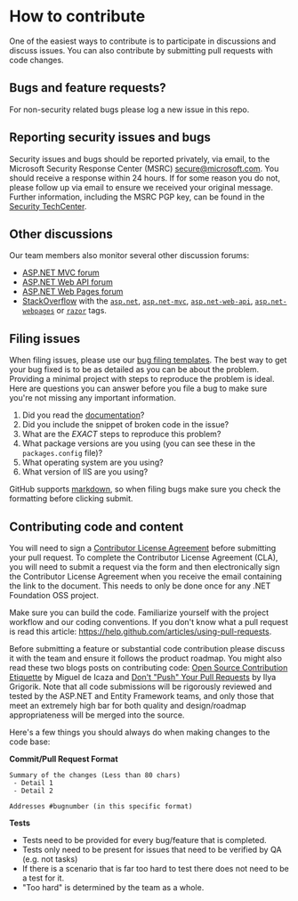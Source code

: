 # How to contribute

One of the easiest ways to contribute is to participate in discussions and discuss issues. You can also contribute by submitting pull requests with code changes.

## Bugs and feature requests?
For non-security related bugs please log a new issue in this repo.

## Reporting security issues and bugs
Security issues and bugs should be reported privately, via email, to the Microsoft Security Response Center (MSRC)  secure@microsoft.com. You should receive a response within 24 hours. If for some reason you do not, please follow up via email to ensure we received your original message. Further information, including the MSRC PGP key, can be found in the [Security TechCenter](https://technet.microsoft.com/en-us/security/ff852094.aspx).

## Other discussions
Our team members also monitor several other discussion forums:

* [ASP.NET MVC forum](https://forums.asp.net/1146.aspx/1?MVC)
* [ASP.NET Web API forum](https://forums.asp.net/1246.aspx/1?Web+API)
* [ASP.NET Web Pages forum](https://forums.asp.net/1224.aspx/1?ASP+NET+Web+Pages)
* [StackOverflow](https://stackoverflow.com/) with the [`asp.net`](https://stackoverflow.com/questions/tagged/asp.net), [`asp.net-mvc`](https://stackoverflow.com/questions/tagged/asp.net-mvc), [`asp.net-web-api`](https://stackoverflow.com/questions/tagged/asp.net-web-api), [`asp.net-webpages`](https://stackoverflow.com/questions/tagged/asp.net-webpages) or [`razor`](https://stackoverflow.com/questions/tagged/razor) tags.

## Filing issues
When filing issues, please use our [bug filing templates](https://github.com/aspnet/Home/wiki/Functional-bug-template).
The best way to get your bug fixed is to be as detailed as you can be about the problem.
Providing a minimal project with steps to reproduce the problem is ideal.
Here are questions you can answer before you file a bug to make sure you're not missing any important information.

1. Did you read the [documentation](http://www.asp.net/aspnet)?
2. Did you include the snippet of broken code in the issue?
3. What are the *EXACT* steps to reproduce this problem?
4. What package versions are you using (you can see these in the `packages.config` file)?
5. What operating system are you using?
6. What version of IIS are you using?

GitHub supports [markdown](https://help.github.com/articles/github-flavored-markdown/), so when filing bugs make sure you check the formatting before clicking submit.

## Contributing code and content
You will need to sign a [Contributor License Agreement](https://cla2.dotnetfoundation.org/) before submitting your pull request. To complete the Contributor License Agreement (CLA), you will need to submit a request via the form and then electronically sign the Contributor License Agreement when you receive the email containing the link to the document. This needs to only be done once for any .NET Foundation OSS project.

Make sure you can build the code. Familiarize yourself with the project workflow and our coding conventions. If you don't know what a pull request is read this article: https://help.github.com/articles/using-pull-requests.

Before submitting a feature or substantial code contribution please discuss it with the team and ensure it follows the product roadmap. You might also read these two blogs posts on contributing code: [Open Source Contribution Etiquette](http://tirania.org/blog/archive/2010/Dec-31.html) by Miguel de Icaza and [Don't "Push" Your Pull Requests](https://www.igvita.com/2011/12/19/dont-push-your-pull-requests/) by Ilya Grigorik. Note that all code submissions will be rigorously reviewed and tested by the ASP.NET and Entity Framework teams, and only those that meet an extremely high bar for both quality and design/roadmap appropriateness will be merged into the source.

Here's a few things you should always do when making changes to the code base:

**Commit/Pull Request Format**

```
Summary of the changes (Less than 80 chars)
 - Detail 1
 - Detail 2

Addresses #bugnumber (in this specific format)
```

**Tests**

-  Tests need to be provided for every bug/feature that is completed.
-  Tests only need to be present for issues that need to be verified by QA (e.g. not tasks)
-  If there is a scenario that is far too hard to test there does not need to be a test for it.
  - "Too hard" is determined by the team as a whole.
